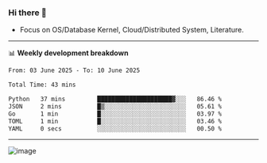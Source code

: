 ### Hi there 👋
<!-- * Daily Meditation via Leetcode/Competitive-Programming. -->
* Focus on OS/Database Kernel, Cloud/Distributed System, Literature.

-------

📊 **Weekly development breakdown**
<!--START_SECTION:waka-->

```txt
From: 03 June 2025 - To: 10 June 2025

Total Time: 43 mins

Python   37 mins         █████████████████████▓░░░   86.46 %
JSON     2 mins          █▒░░░░░░░░░░░░░░░░░░░░░░░   05.61 %
Go       1 min           █░░░░░░░░░░░░░░░░░░░░░░░░   03.97 %
TOML     1 min           █░░░░░░░░░░░░░░░░░░░░░░░░   03.46 %
YAML     0 secs          ░░░░░░░░░░░░░░░░░░░░░░░░░   00.50 %
```

<!--END_SECTION:waka-->

-------

<!-- [![Leetcode Stats](https://leetcard.jacoblin.cool/hzhang413?font=Fira+Mono)](https://leetcode.com/fxrc) -->
![image](./cyberpunk-ghost-in-the-shell.gif)
<!--![image](./gis-archive.png)-->
